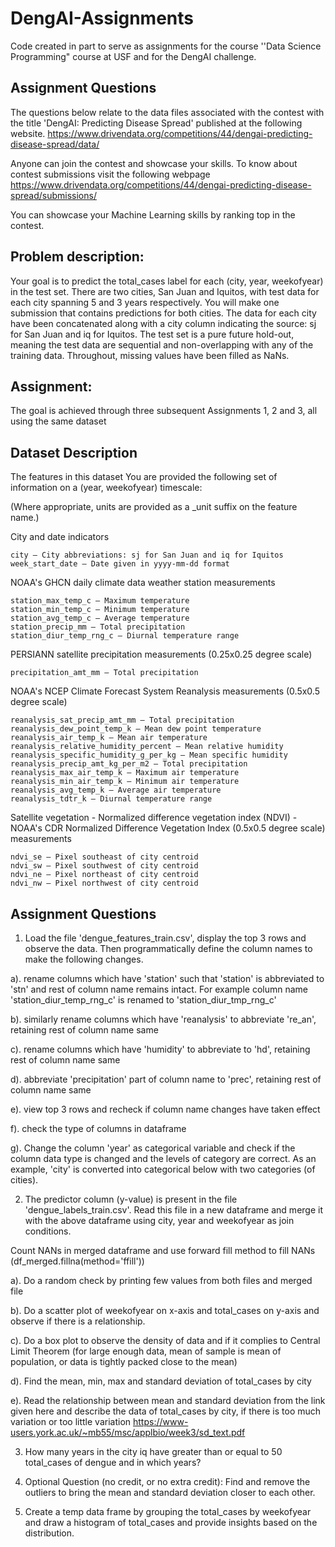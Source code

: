 # DengAI-Assignments
Code created in part to serve as assignments for the course ''Data Science Programming" course at USF and for the DengAI challenge.

## Assignment Questions
The questions below relate to the data files associated with the contest with the title 'DengAI: Predicting Disease Spread' published at the following website. 
https://www.drivendata.org/competitions/44/dengai-predicting-disease-spread/data/

Anyone can join the contest and showcase your skills. To know about contest submissions visit the following webpage
https://www.drivendata.org/competitions/44/dengai-predicting-disease-spread/submissions/

You can showcase your Machine Learning skills by ranking top in the contest. 

## Problem description:
Your goal is to predict the total_cases label for each (city, year, weekofyear) in the test set. There are two cities, San Juan and Iquitos, with test data for each city spanning 5 and 3 years respectively. You will make one submission that contains predictions for both cities. The data for each city have been concatenated along with a city column indicating the source: sj for San Juan and iq for Iquitos. The test set is a pure future hold-out, meaning the test data are sequential and non-overlapping with any of the training data. Throughout, missing values have been filled as NaNs.

## Assignment:
The goal is achieved through three subsequent Assignments 1, 2 and 3, all using the same dataset

## Dataset Description
The features in this dataset
You are provided the following set of information on a (year, weekofyear) timescale:

(Where appropriate, units are provided as a _unit suffix on the feature name.)

City and date indicators

    city – City abbreviations: sj for San Juan and iq for Iquitos
    week_start_date – Date given in yyyy-mm-dd format

NOAA's GHCN daily climate data weather station measurements

    station_max_temp_c – Maximum temperature
    station_min_temp_c – Minimum temperature
    station_avg_temp_c – Average temperature
    station_precip_mm – Total precipitation
    station_diur_temp_rng_c – Diurnal temperature range
    
PERSIANN satellite precipitation measurements (0.25x0.25 degree scale)

    precipitation_amt_mm – Total precipitation

NOAA's NCEP Climate Forecast System Reanalysis measurements (0.5x0.5 degree scale)

    reanalysis_sat_precip_amt_mm – Total precipitation
    reanalysis_dew_point_temp_k – Mean dew point temperature
    reanalysis_air_temp_k – Mean air temperature
    reanalysis_relative_humidity_percent – Mean relative humidity
    reanalysis_specific_humidity_g_per_kg – Mean specific humidity
    reanalysis_precip_amt_kg_per_m2 – Total precipitation
    reanalysis_max_air_temp_k – Maximum air temperature
    reanalysis_min_air_temp_k – Minimum air temperature
    reanalysis_avg_temp_k – Average air temperature
    reanalysis_tdtr_k – Diurnal temperature range

Satellite vegetation - Normalized difference vegetation index (NDVI) - NOAA's CDR Normalized Difference Vegetation Index (0.5x0.5 degree scale) measurements

    ndvi_se – Pixel southeast of city centroid
    ndvi_sw – Pixel southwest of city centroid
    ndvi_ne – Pixel northeast of city centroid
    ndvi_nw – Pixel northwest of city centroid

## Assignment Questions

1. Load the file 'dengue_features_train.csv', display the top 3 rows and observe the data. Then programmatically define the column names to make the following changes. 

a). rename columns which have 'station' such that 'station' is abbreviated to 'stn' and rest of column name remains intact. For example column name 'station_diur_temp_rng_c' is renamed to 'station_diur_tmp_rng_c'

b). similarly rename columns which have 'reanalysis' to abbreviate 're_an', retaining rest of column name same

c). rename columns which have 'humidity' to abbreviate to 'hd', retaining rest of column name same

d). abbreviate 'precipitation' part of column name to 'prec', retaining rest of column name same

e). view top 3 rows and recheck if column name changes have taken effect

f). check the type of columns in dataframe

g). Change the column 'year' as categorical variable and check if the column data type is changed and the levels of category are correct. As an example, 'city' is converted into categorical below with two categories (of cities).

2. The predictor column (y-value) is present in the file 'dengue_labels_train.csv'. Read this file in a new dataframe and merge it with the above dataframe using city, year and weekofyear as join conditions. 

Count NANs in merged dataframe and use forward fill method to fill NANs (df_merged.fillna(method='ffill'))

a). Do a random check by printing few values from both files and merged file

b). Do a scatter plot of weekofyear on x-axis and total_cases on y-axis and observe if there is a relationship.

c). Do a box plot to observe the density of data and if it complies to Central Limit Theorem (for large enough data, mean of sample is mean of population, or data is tightly packed close to the mean)

d). Find the mean, min, max and standard deviation of total_cases by city

e). Read the relationship between mean and standard deviation from the link given here and describe the data of total_cases by city, if there is too much variation or too little variation https://www-users.york.ac.uk/~mb55/msc/applbio/week3/sd_text.pdf

3. How many years in the city iq have greater than or equal to 50 total_cases of dengue and in which years?

4. Optional Question (no credit, or no extra credit): Find and remove the outliers to bring the mean and standard deviation closer to each other.

5. Create a temp data frame by grouping the total_cases by weekofyear and draw a histogram of total_cases and provide insights based on the distribution. 
